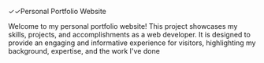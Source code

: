 ✓✓Personal Portfolio Website

Welcome to my personal portfolio website! This project showcases my skills, projects, and accomplishments as a web developer. It is designed to provide an engaging and informative experience for visitors, highlighting my background, expertise, and the work I've done
